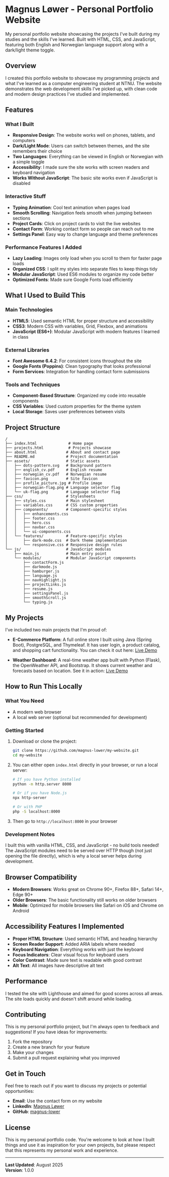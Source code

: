 # Magnus Løwer - Personal Portfolio Website

My personal portfolio website showcasing the projects I've built during my studies and the skills I've learned. Built with HTML, CSS, and JavaScript, featuring both English and Norwegian language support along with a dark/light theme toggle.

## Overview

I created this portfolio website to showcase my programming projects and what I've learned as a computer engineering student at NTNU. The website demonstrates the web development skills I've picked up, with clean code and modern design practices I've studied and implemented.

## Features

### What I Built
- **Responsive Design**: The website works well on phones, tablets, and computers
- **Dark/Light Mode**: Users can switch between themes, and the site remembers their choice
- **Two Languages**: Everything can be viewed in English or Norwegian with a simple toggle
- **Accessibility**: I made sure the site works with screen readers and keyboard navigation
- **Works Without JavaScript**: The basic site works even if JavaScript is disabled

### Interactive Stuff
- **Typing Animation**: Cool text animation when pages load
- **Smooth Scrolling**: Navigation feels smooth when jumping between sections
- **Project Cards**: Click on project cards to visit the live websites
- **Contact Form**: Working contact form so people can reach out to me
- **Settings Panel**: Easy way to change language and theme preferences

### Performance Features I Added
- **Lazy Loading**: Images only load when you scroll to them for faster page loads
- **Organized CSS**: I split my styles into separate files to keep things tidy
- **Modular JavaScript**: Used ES6 modules to organize my code better
- **Optimized Fonts**: Made sure Google Fonts load efficiently

## What I Used to Build This

### Main Technologies
- **HTML5**: Used semantic HTML for proper structure and accessibility
- **CSS3**: Modern CSS with variables, Grid, Flexbox, and animations
- **JavaScript (ES6+)**: Modular JavaScript with modern features I learned in class

### External Libraries
- **Font Awesome 6.4.2**: For consistent icons throughout the site
- **Google Fonts (Poppins)**: Clean typography that looks professional
- **Form Services**: Integration for handling contact form submissions

### Tools and Techniques
- **Component-Based Structure**: Organized my code into reusable components
- **CSS Variables**: Used custom properties for the theme system
- **Local Storage**: Saves user preferences between visits

## Project Structure

```
/
├── index.html              # Home page
├── projects.html           # Projects showcase
├── about.html             # About and contact page
├── README.md              # Project documentation
├── assets/                # Static assets
│   ├── dots-pattern.svg   # Background pattern
│   ├── english_cv.pdf     # English resume
│   ├── norwegian_cv.pdf   # Norwegian resume
│   ├── favicon.png        # Site favicon
│   ├── profile_picture.jpg # Profile image
│   ├── norwegian-flag.png # Language selector flag
│   └── uk-flag.png        # Language selector flag
├── css/                   # Stylesheets
│   ├── styles.css         # Main stylesheet
│   ├── variables.css      # CSS custom properties
│   ├── components/        # Component-specific styles
│   │   ├── enhancements.css
│   │   ├── footer.css
│   │   ├── hero.css
│   │   ├── navbar.css
│   │   └── ui-components.css
│   └── features/          # Feature-specific styles
│       ├── dark-mode.css  # Dark theme implementation
│       └── responsive.css # Responsive design rules
└── js/                    # JavaScript modules
    ├── main.js            # Main entry point
    └── modules/           # Modular JavaScript components
        ├── contactForm.js
        ├── darkmode.js
        ├── hamburger.js
        ├── language.js
        ├── navHighlight.js
        ├── projectLinks.js
        ├── resume.js
        ├── settingsPanel.js
        ├── smoothScroll.js
        └── typing.js
```

## My Projects

I've included two main projects that I'm proud of:

- **E-Commerce Platform**: A full online store I built using Java (Spring Boot), PostgreSQL, and Thymeleaf. It has user login, a product catalog, and shopping cart functionality. You can check it out here: [Live Demo](https://demo-store-k4g7.onrender.com/)

- **Weather Dashboard**: A real-time weather app built with Python (Flask), the OpenWeather API, and Bootstrap. It shows current weather and forecasts based on location. See it in action: [Live Demo](https://weather-dashboard-still-leaf-2476.fly.dev/)

## How to Run This Locally

### What You Need
- A modern web browser
- A local web server (optional but recommended for development)

### Getting Started
1. Download or clone the project:
   ```bash
   git clone https://github.com/magnus-lower/my-website.git
   cd my-website
   ```

2. You can either open `index.html` directly in your browser, or run a local server:
   ```bash
   # If you have Python installed
   python -m http.server 8000
   
   # Or if you have Node.js
   npx http-server
   
   # Or with PHP
   php -S localhost:8000
   ```

3. Then go to `http://localhost:8000` in your browser

### Development Notes
I built this with vanilla HTML, CSS, and JavaScript - no build tools needed! The JavaScript modules need to be served over HTTP though (not just opening the file directly), which is why a local server helps during development.

## Browser Compatibility

- **Modern Browsers**: Works great on Chrome 90+, Firefox 88+, Safari 14+, Edge 90+
- **Older Browsers**: The basic functionality still works on older browsers
- **Mobile**: Optimized for mobile browsers like Safari on iOS and Chrome on Android

## Accessibility Features I Implemented

- **Proper HTML Structure**: Used semantic HTML and heading hierarchy
- **Screen Reader Support**: Added ARIA labels where needed
- **Keyboard Navigation**: Everything works with just the keyboard
- **Focus Indicators**: Clear visual focus for keyboard users
- **Color Contrast**: Made sure text is readable with good contrast
- **Alt Text**: All images have descriptive alt text

## Performance

I tested the site with Lighthouse and aimed for good scores across all areas. The site loads quickly and doesn't shift around while loading.

## Contributing

This is my personal portfolio project, but I'm always open to feedback and suggestions! If you have ideas for improvements:

1. Fork the repository
2. Create a new branch for your feature
3. Make your changes
4. Submit a pull request explaining what you improved

## Get in Touch

Feel free to reach out if you want to discuss my projects or potential opportunities:

- **Email**: Use the contact form on my website
- **LinkedIn**: [Magnus Løwer](https://www.linkedin.com/in/magnus-løwer)
- **GitHub**: [magnus-lower](https://github.com/magnus-lower)

## License

This is my personal portfolio code. You're welcome to look at how I built things and use it as inspiration for your own projects, but please respect that this represents my personal work and experience.

---

**Last Updated**: August 2025  
**Version**: 1.0.0